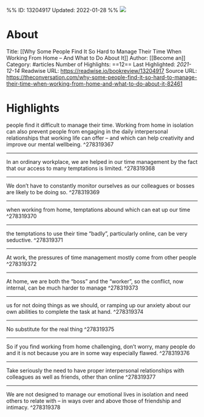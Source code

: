 %%
ID: 13204917
Updated: 2022-01-28
%%
![](https://readwise-assets.s3.amazonaws.com/static/images/article3.5c705a01b476.png)

# About
Title: [[Why Some People Find It So Hard to Manage Their Time When Working From Home – And What to Do About It]]
Author: [[Become an]]
Category: #articles
Number of Highlights: ==12==
Last Highlighted: *2021-12-14*
Readwise URL: https://readwise.io/bookreview/13204917
Source URL: https://theconversation.com/why-some-people-find-it-so-hard-to-manage-their-time-when-working-from-home-and-what-to-do-about-it-82461


# Highlights 
people find it difficult to manage their time. Working from home in isolation can also prevent people from engaging in the daily interpersonal relationships that working life can offer – and which can help creativity and improve our mental wellbeing.  ^278319367

---

In an ordinary workplace, we are helped in our time management by the fact that our access to many temptations is limited.  ^278319368

---

We don’t have to constantly monitor ourselves as our colleagues or bosses are likely to be doing so.  ^278319369

---

when working from home, temptations abound which can eat up our time  ^278319370

---

the temptations to use their time “badly”, particularly online, can be very seductive.  ^278319371

---

At work, the pressures of time management mostly come from other people  ^278319372

---

At home, we are both the “boss” and the “worker”, so the conflict, now internal, can be much harder to manage  ^278319373

---

us for not doing things as we should, or ramping up our anxiety about our own abilities to complete the task at hand.  ^278319374

---

No substitute for the real thing  ^278319375

---

So if you find working from home challenging, don’t worry, many people do and it is not because you are in some way especially flawed.  ^278319376

---

Take seriously the need to have proper interpersonal relationships with colleagues as well as friends, other than online  ^278319377

---

We are not designed to manage our emotional lives in isolation and need others to relate with – in ways over and above those of friendship and intimacy.  ^278319378

